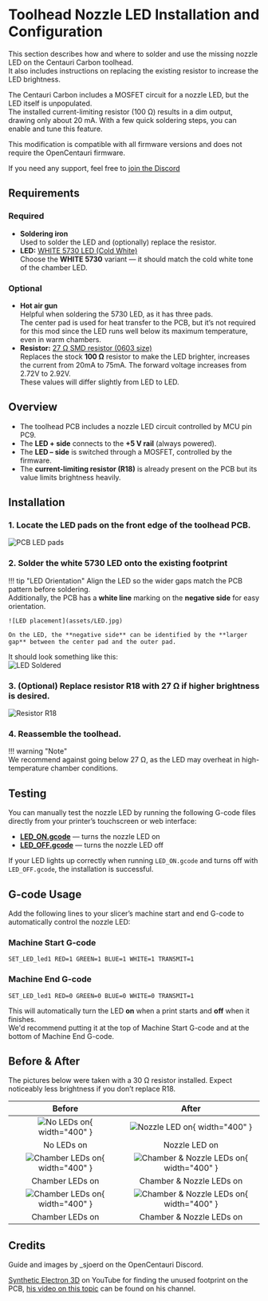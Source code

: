 # Toolhead Nozzle LED Installation and Configuration  

This section describes how and where to solder and use the missing nozzle LED on the Centauri Carbon toolhead.  
It also includes instructions on replacing the existing resistor to increase the LED brightness.

The Centauri Carbon includes a MOSFET circuit for a nozzle LED, but the LED itself is unpopulated.  
The installed current-limiting resistor (100 Ω) results in a dim output, drawing only about 20 mA. With a few quick soldering steps, you can enable and tune this feature.  

This modification is compatible with all firmware versions and does not require the OpenCentauri firmware.

If you need any support, feel free to [join the Discord](https://discord.gg/t6Cft3wNJ3)  


## Requirements  

### Required  
- **Soldering iron**  
  Used to solder the LED and (optionally) replace the resistor.
- **LED:** [WHITE 5730 LED (Cold White)](https://aliexpress.com/item/1005005760920669.html)   
  Choose the **WHITE 5730** variant — it should match the cold white tone of the chamber LED.

### Optional  
- **Hot air gun**  
  Helpful when soldering the 5730 LED, as it has three pads.  
  The center pad is used for heat transfer to the PCB, but it’s not required for this mod since the LED runs well below its maximum temperature, even in warm chambers.
- **Resistor:** [27 Ω SMD resistor (0603 size)](https://aliexpress.com/item/1005005677654015.html)  
  Replaces the stock **100 Ω** resistor to make the LED brighter, increases the current from 20mA to 75mA. The forward voltage increases from 2.72V to 2.92V.  
  These values will differ slightly from LED to LED. 


## Overview  

- The toolhead PCB includes a nozzle LED circuit controlled by MCU pin PC9.  
- The **LED + side** connects to the **+5 V rail** (always powered).  
- The **LED – side** is switched through a MOSFET, controlled by the firmware.  
- The **current-limiting resistor (R18)** is already present on the PCB but its value limits brightness heavily.


## Installation  

### 1. Locate the LED pads on the front edge of the toolhead PCB. 
![PCB LED pads](assets/PCB_LED.jpg)  

### 2. Solder the white 5730 LED onto the existing footprint

!!! tip "LED Orientation"
    Align the LED so the wider gaps match the PCB pattern before soldering.   
    Additionally, the PCB has a **white line** marking on the **negative side** for easy orientation. 

    ![LED placement](assets/LED.jpg)  
    
    On the LED, the **negative side** can be identified by the **larger gap** between the center pad and the outer pad.  

It should look something like this:  
![LED Soldered](assets/LED_SOLDERED.jpg) 

### 3. (Optional) Replace resistor R18 with 27 Ω if higher brightness is desired.  
  ![Resistor R18](assets/R18.jpg)  

### 4. Reassemble the toolhead.  

!!! warning "Note"   
    We recommend against going below 27 Ω, as the LED may overheat in high-temperature chamber conditions.


## Testing  
You can manually test the nozzle LED by running the following G-code files directly from your printer’s touchscreen or web interface:

- [**LED_ON.gcode**](assets/LED_ON.gcode) — turns the nozzle LED on  
- [**LED_OFF.gcode**](assets/LED_OFF.gcode) — turns the nozzle LED off

If your LED lights up correctly when running `LED_ON.gcode` and turns off with `LED_OFF.gcode`, the installation is successful.


## G-code Usage  

Add the following lines to your slicer’s machine start and end G-code to automatically control the nozzle LED:

### Machine Start G-code
```
SET_LED_led1 RED=1 GREEN=1 BLUE=1 WHITE=1 TRANSMIT=1
```
 

### Machine End G-code  

```
SET_LED_led1 RED=0 GREEN=0 BLUE=0 WHITE=0 TRANSMIT=1
```

This will automatically turn the LED **on** when a print starts and **off** when it finishes.  
We'd recommend putting it at the top of Machine Start G-code and at the bottom of Machine End G-code.  


## Before & After  
 
The pictures below were taken with a 30 Ω resistor installed. Expect noticeably less brightness if you don’t replace R18.  

| Before | After |
|:-------:|:------:|
| ![No LEDs on](assets/Nolights.jpg){ width="400" } | ![Nozzle LED on](assets/NozzleLED.jpg){ width="400" } |
| No LEDs on | Nozzle LED on |
| ![Chamber LEDs on](assets/Chamber.jpg){ width="400" } | ![Chamber & Nozzle LEDs on](assets/Chamber_NozzleLED.jpg){ width="400" } |
| Chamber LEDs on | Chamber & Nozzle LEDs on |
| ![Chamber LEDs on](assets/Benchy_chamber.jpg){ width="400" } | ![Chamber & Nozzle LEDs on](assets/Benchy_chamber_nozzle.jpg){ width="400" } |
| Chamber LEDs on | Chamber & Nozzle LEDs on |




## Credits
Guide and images by _sjoerd on the OpenCentauri Discord.  

[Synthetic Electron 3D](https://www.youtube.com/@SyntheticElectron3D) on YouTube for finding the unused footprint on the PCB, [his video on this topic](https://www.youtube.com/watch?v=1B1BzOQMkCI&lc=UgzqtT4OAFaG_nfkXIB4AaABAg) can be found on his channel.  

